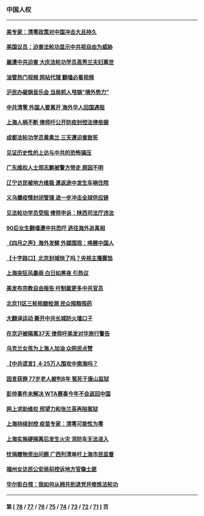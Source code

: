 ### 中国人权
---
#### [美专家：清零政策对中国冲击大且持久](../../pages/ncid278/n13724236.md?05010845) 
#### [美国议员：迫害法轮功显示中共视自由为威胁](../../pages/ncid278/n13724087.md?05010845) 
#### [屡遭中共迫害 大庆法轮功学员高秀兰夫妇离世](../../pages/ncid278/n13723307.md?05010845) 
#### [油管热门视频 网站代理 翻墙必看视频](http://209.222.30.114:81/youtube.html?05010845)
#### [沪民办砸锅音乐会 当局抓人甩锅“境外势力”](../../pages/ncid278/n13723970.md?05010845) 
#### [中共清零 外国人要离开 海外华人回国遇阻](../../pages/ncid278/n13723475.md?05010845) 
#### [上海人祸不断 律师吁公开防疫封控法律依据](../../pages/ncid278/n13723309.md?05010845) 
#### [成都法轮功学员黄素兰 三天遭迫害致死](../../pages/ncid278/n13722817.md?05010845) 
#### [见证历史性的上访与中共的恐怖镇压](../../pages/ncid278/n13722520.md?05010845) 
#### [广东维权人士郑志鹏被警方带走 原因不明](../../pages/ncid278/n13722307.md?05010845) 
#### [辽宁访民被地方维稳 遣返途中发生车祸住院](../../pages/ncid278/n13722112.md?05010845) 
#### [义乌爆疫情封闭管理 进一步冲击全球供应链](../../pages/ncid278/n13721924.md?05010845) 
#### [见法轮功学员受阻 律师申诉：陕西司法厅违法](../../pages/ncid278/n13720981.md?05010845) 
#### [90后女生翻墙遭中共恐吓 逃往海外追真相](../../pages/ncid278/n13721416.md?05010845) 
#### [《四月之声》海外发酵 外媒围观：唤醒中国人](../../pages/ncid278/n13720982.md?05010845) 
#### [【十字路口】北京封城快了吗？央视主播露馅](../../pages/ncid278/n13721080.md?05010845) 
#### [上海突狂风暴雨 白日如黑夜 引热议](../../pages/ncid278/n13720618.md?05010845) 
#### [美发布宗教自由报告 吁制裁更多中共官员](../../pages/ncid278/n13720670.md?05010845) 
#### [北京11区三轮核酸检测 民众囤粮囤药](../../pages/ncid278/n13720207.md?05010845) 
#### [大翻译运动 撕开中共长城防火墙口子](../../pages/ncid278/n13720365.md?05010845) 
#### [在京沪被隔离37天 律师吁美发对华旅行警告](../../pages/ncid278/n13720436.md?05010845) 
#### [乌克兰女孩为上海人加油 众网民点赞](../../pages/ncid278/n13720169.md?05010845) 
#### [【中共谎言】4·25万人围攻中南海吗？](../../pages/ncid278/n13719995.md?05010845) 
#### [因言获罪 77岁老人被判8年 冤死于唐山监狱](../../pages/ncid278/n13718512.md?05010845) 
#### [彭帅事件未解决 WTA赛事今年不会返回中国](../../pages/ncid278/n13720023.md?05010845) 
#### [网上求助维权 邢望力和张兰英再陷冤狱](../../pages/ncid278/n13719865.md?05010845) 
#### [上海持续封控 疫苗专家：清零可能性为零](../../pages/ncid278/n13719508.md?05010845) 
#### [上海实施硬隔离后发生火灾 消防车无法进入](../../pages/ncid278/n13719674.md?05010845) 
#### [忧捐赠物资出问题 广西列清单吁上海市民监督](../../pages/ncid278/n13719434.md?05010845) 
#### [福州女访民公安局前控诉地方官像土匪](../../pages/ncid278/n13719055.md?05010845) 
#### [华尔街白领：我如何从拥共到退党并修炼法轮功](../../pages/ncid278/n13719513.md?05010845) 

---
#### 第 [ [78](./78.md?05010845) / [77](./77.md?05010845) / [76](./76.md?05010845) / [75](./75.md?05010845) / [74](./74.md?05010845) / [73](./73.md?05010845) / [72](./72.md?05010845) / [71](./71.md?05010845) ] 页
